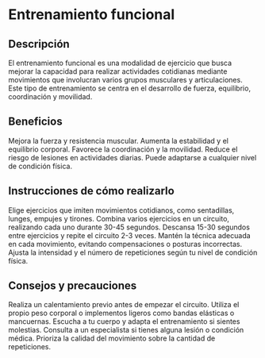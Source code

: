 # Entrenamiento funcional

## Descripción

El entrenamiento funcional es una modalidad de ejercicio que busca mejorar la capacidad para realizar actividades cotidianas mediante movimientos que involucran varios grupos musculares y articulaciones. Este tipo de entrenamiento se centra en el desarrollo de fuerza, equilibrio, coordinación y movilidad.

## Beneficios

Mejora la fuerza y resistencia muscular.
Aumenta la estabilidad y el equilibrio corporal.
Favorece la coordinación y la movilidad.
Reduce el riesgo de lesiones en actividades diarias.
Puede adaptarse a cualquier nivel de condición física.

## Instrucciones de cómo realizarlo

Elige ejercicios que imiten movimientos cotidianos, como sentadillas, lunges, empujes y tirones.
Combina varios ejercicios en un circuito, realizando cada uno durante 30-45 segundos.
Descansa 15-30 segundos entre ejercicios y repite el circuito 2-3 veces.
Mantén la técnica adecuada en cada movimiento, evitando compensaciones o posturas incorrectas.
Ajusta la intensidad y el número de repeticiones según tu nivel de condición física.

## Consejos y precauciones

Realiza un calentamiento previo antes de empezar el circuito.
Utiliza el propio peso corporal o implementos ligeros como bandas elásticas o mancuernas.
Escucha a tu cuerpo y adapta el entrenamiento si sientes molestias.
Consulta a un especialista si tienes alguna lesión o condición médica.
Prioriza la calidad del movimiento sobre la cantidad de repeticiones.